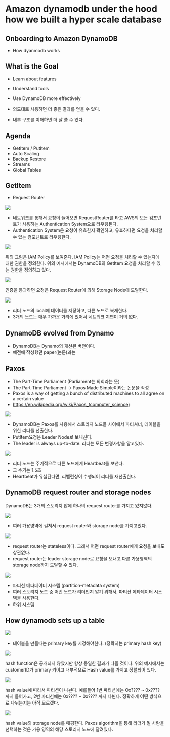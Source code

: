 # Amazon dynamodb under the hood how we built a hyper scale database

## Onboarding to Amazon DynamoDB

- How dyanmodb works

## What is the Goal

- Learn about features
- Understand tools
- Use DynamoDB more effectively

- 의도대로 사용하면 더 좋은 결과를 얻을 수 있다.
- 내부 구조를 이해하면 더 잘 쓸 수 있다.

## Agenda

- GetItem / PutItem
- Auto Scaling
- Backup Restore
- Streams
- Global Tables

## GetItem

- Request Router

<img src="images/getitem(step1).jpg">

- 네트워크를 통해서 요청이 들어오면 RequestRouter를 타고 AWS의 모든 컴포넌트가 사용하는 Authentication System으로 라우팅된다.
- Authentication System은 요청이 유효한지 확인하고, 유효하다면 요청을 처리할 수 있는 컴포넌트로 라우팅한다.

<img src="images/getitem(sample-policy).jpg">

위의 그림은 IAM Policy를 보여준다. IAM Policy는 어떤 요청을 처리할 수 있는지에 대한 권한을 정의한다. 위의 예시에서는 DynamoDB의 GetItem 요청을 처리할 수 있는 권한을 정의하고 있다.

<img src="images/getitem(step2).jpg">

인증을 통과하면 요청은 Request Router에 의해 Storage Node에 도달한다.

<img src="images/putitem.jpg">

- 리더 노드의 local에 데이터를 저장하고, 다른 노드로 복제한다.
- 3개의 노드는 매우 가까운 거리에 있어서 네트워크 지연이 거의 없다.

## DynamoDB evolved from Dynamo

- DynamoDB는 Dynamo의 개선된 버전이다.
- 예전에 작성했던 paper(논문)과는

## Paxos

- The Part-Time Parliament (Parliament는 의회라는 뜻)
- The Part-Time Parliament -> Paxos Made Simple이라는 논문을 작성
- Paxos is a way of getting a bunch of distributed machines to all agree on a certain value
- https://en.wikipedia.org/wiki/Paxos_(computer_science)

<img src="images/putitem(2).jpg">

- DynamoDB는 Paxos를 사용해서 스토리지 노드들 사이에서 파티셔너, 테이블을 위한 리더를 선출한다.
- PutItem요청은 Leader Node로 보내진다.
- The leader is always up-to-date: 리더는 모든 변경사항을 알고있다.

<img src="images/heartbeats.jpg">

- 리더 노드는 주기적으로 다른 노드에게 Heartbeat를 보낸다.
- 그 주기는 1.5초
- Heartbeat가 유실된다면, 리밸런싱이 수행되어 리더를 재선출한다.

## DynamoDB request router and storage nodes

DynamoDB는 3개의 스토리지 않에 하나의 request router를 가지고 있지않다.

<img src="images/dynamodb-autoscale1.jpg">

- 여러 가용영역에 걸쳐서 request router와 storage node를 가지고있다.

<img src="images/arbitrary-request.jpg">

- request router는 stateless이다. 그래서 어떤 request router에게 요청을 보내도 상관없다.
- request router는 leader storage node로 요청을 보내고 다른 가용영역의 storage node까지 도달할 수 있다.

<img src="images/partition-metadata-system.jpg">

- 파티션 메타데이터 시스템 (partition-metadata system)
- 여러 스토리지 노드 중 어떤 노드가 리더인지 알기 위해서, 파티션 메타데이터 시스템을 사용한다.
- 하위 시스템

## How dynamodb sets up a table

<img src="images/table.jpg">

- 테이블을 만들때는 primary key를 지정해야한다. (정확히는 primary hash key)

<img src="images/primary-key-hashing.jpg">

hash function은 공개되지 않았지만 항상 동일한 결과가 나올 것이다. 위의 예시에서는 customerID가 primary 키이고 내부적으로 Hash value를 가지고 정렬되어 있다.

<img src="images/hash-value-partitioning.jpg">

hash value에 따라서 파티션이 나뉜다. 예를들어 1번 파티션에는 Ox???? ~ 0x???? 까지 들어가고, 2번 파티션에는 0x???? ~ 0x???? 까지 나뉜다. 정확하게 어떤 방식으로 나뉘는지는 아직 모르겠다.

<img src="images/mapped-hash-storage-node.jpg">

hash value와 storage node를 매핑한다. Paxos algorithm을 통해 리더가 될 사람을 선택하는 것은 가용 영역의 해당 스토리지 노드에 달려있다.
